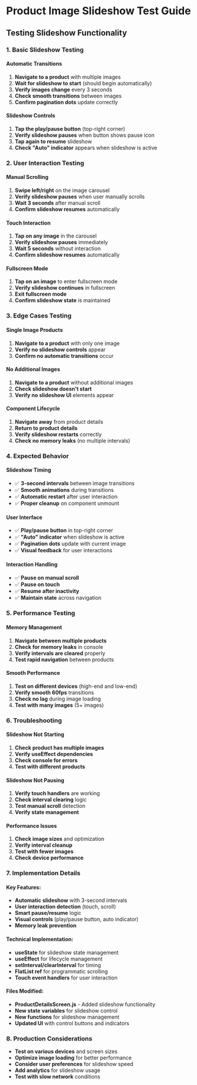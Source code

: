 # Product Image Slideshow Test Guide

## Testing Slideshow Functionality

### 1. Basic Slideshow Testing

#### Automatic Transitions
1. **Navigate to a product** with multiple images
2. **Wait for slideshow to start** (should begin automatically)
3. **Verify images change** every 3 seconds
4. **Check smooth transitions** between images
5. **Confirm pagination dots** update correctly

#### Slideshow Controls
1. **Tap the play/pause button** (top-right corner)
2. **Verify slideshow pauses** when button shows pause icon
3. **Tap again to resume** slideshow
4. **Check "Auto" indicator** appears when slideshow is active

### 2. User Interaction Testing

#### Manual Scrolling
1. **Swipe left/right** on the image carousel
2. **Verify slideshow pauses** when user manually scrolls
3. **Wait 3 seconds** after manual scroll
4. **Confirm slideshow resumes** automatically

#### Touch Interaction
1. **Tap on any image** in the carousel
2. **Verify slideshow pauses** immediately
3. **Wait 5 seconds** without interaction
4. **Confirm slideshow resumes** automatically

#### Fullscreen Mode
1. **Tap on an image** to enter fullscreen mode
2. **Verify slideshow continues** in fullscreen
3. **Exit fullscreen mode**
4. **Confirm slideshow state** is maintained

### 3. Edge Cases Testing

#### Single Image Products
1. **Navigate to a product** with only one image
2. **Verify no slideshow controls** appear
3. **Confirm no automatic transitions** occur

#### No Additional Images
1. **Navigate to a product** without additional images
2. **Check slideshow doesn't start**
3. **Verify no slideshow UI** elements appear

#### Component Lifecycle
1. **Navigate away** from product details
2. **Return to product details**
3. **Verify slideshow restarts** correctly
4. **Check no memory leaks** (no multiple intervals)

### 4. Expected Behavior

#### Slideshow Timing
- ✅ **3-second intervals** between image transitions
- ✅ **Smooth animations** during transitions
- ✅ **Automatic restart** after user interaction
- ✅ **Proper cleanup** on component unmount

#### User Interface
- ✅ **Play/pause button** in top-right corner
- ✅ **"Auto" indicator** when slideshow is active
- ✅ **Pagination dots** update with current image
- ✅ **Visual feedback** for user interactions

#### Interaction Handling
- ✅ **Pause on manual scroll**
- ✅ **Pause on touch**
- ✅ **Resume after inactivity**
- ✅ **Maintain state** across navigation

### 5. Performance Testing

#### Memory Management
1. **Navigate between multiple products**
2. **Check for memory leaks** in console
3. **Verify intervals are cleared** properly
4. **Test rapid navigation** between products

#### Smooth Performance
1. **Test on different devices** (high-end and low-end)
2. **Verify smooth 60fps** transitions
3. **Check no lag** during image loading
4. **Test with many images** (5+ images)

### 6. Troubleshooting

#### Slideshow Not Starting
1. **Check product has multiple images**
2. **Verify useEffect dependencies**
3. **Check console for errors**
4. **Test with different products**

#### Slideshow Not Pausing
1. **Verify touch handlers** are working
2. **Check interval clearing** logic
3. **Test manual scroll** detection
4. **Verify state management**

#### Performance Issues
1. **Check image sizes** and optimization
2. **Verify interval cleanup**
3. **Test with fewer images**
4. **Check device performance**

### 7. Implementation Details

#### Key Features:
- **Automatic slideshow** with 3-second intervals
- **User interaction detection** (touch, scroll)
- **Smart pause/resume** logic
- **Visual controls** (play/pause button, auto indicator)
- **Memory leak prevention**

#### Technical Implementation:
- **useState** for slideshow state management
- **useEffect** for lifecycle management
- **setInterval/clearInterval** for timing
- **FlatList ref** for programmatic scrolling
- **Touch event handlers** for user interaction

#### Files Modified:
- **ProductDetailsScreen.js** - Added slideshow functionality
- **New state variables** for slideshow control
- **New functions** for slideshow management
- **Updated UI** with control buttons and indicators

### 8. Production Considerations
- **Test on various devices** and screen sizes
- **Optimize image loading** for better performance
- **Consider user preferences** for slideshow speed
- **Add analytics** for slideshow usage
- **Test with slow network** conditions 